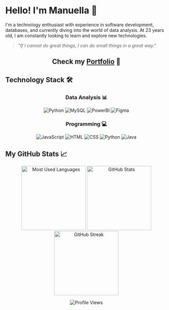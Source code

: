 # Hello! I'm Manuella 👋

I'm a technology enthusiast with experience in software development, databases, and currently diving into the world of data analysis. At 23 years old, I am constantly looking to learn and explore new technologies.

> *"If I cannot do great things, I can do small things in a great way."*

<h2 align="center"> Check my <a href="https://manuggetts.github.io/portfolio/" target="_blank">Portfolio</a> 🚀 </h2>

## Technology Stack 🛠️

<div align="center">
  <h3>Data Analysis 📊</h3>
  <p align="center">
    <img src="https://img.shields.io/badge/Python-3776AB?style=for-the-badge&logo=python&logoColor=white" alt="Python">
    <img src="https://img.shields.io/badge/MySQL-4479A1?style=for-the-badge&logo=mysql&logoColor=white" alt="MySQL">
    <img src="https://img.shields.io/badge/PowerBI-F2C811?style=for-the-badge&logo=Power%20BI&logoColor=white" alt="PowerBI">
    <img src="https://img.shields.io/badge/Figma-%237E4DD2?style=for-the-badge&logo=figma&logoColor=white" alt="Figma">
  </p>
</div>

<div align="center">
  <h3>Programming 💻</h3>
  <p align="center">
    <img src="https://img.shields.io/badge/JavaScript-F7DF1E?style=for-the-badge&logo=javascript&logoColor=black" alt="JavaScript">
    <img src="https://img.shields.io/badge/HTML5-E34F26?style=for-the-badge&logo=html5&logoColor=white" alt="HTML">
    <img src="https://img.shields.io/badge/CSS3-1572B6?style=for-the-badge&logo=css3&logoColor=white" alt="CSS">
    <img src="https://img.shields.io/badge/Python-3776AB?style=for-the-badge&logo=python&logoColor=white" alt="Python">
    <img src="https://img.shields.io/badge/Java-007396?style=for-the-badge&logo=java&logoColor=white" alt="Java">
  </p>
</div>


## My GitHub Stats 📈

<div align=center>
  <img height="200" src="https://github-readme-stats.vercel.app/api/top-langs/?username=manuggetts&langs_count=6&layout=compact&theme=vision-friendly-dark" alt="Most Used Languages">
  <img height="200" src="https://github-readme-stats.vercel.app/api?username=manuggetts&show_icons=true&theme=vision-friendly-dark" alt="GitHub Stats">
  <img height="200" src="https://github-readme-streak-stats.herokuapp.com/?user=manuggetts&theme=vision-friendly-dark" alt="GitHub Streak">
</div>

<p align="center">
  <img src="https://komarev.com/ghpvc/?username=manuggetts&color=6A0DAD" alt="Profile Views">
</p>
